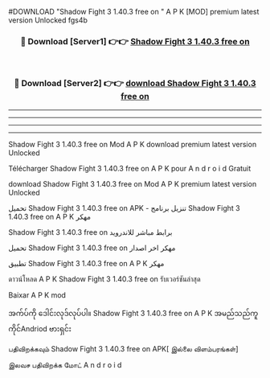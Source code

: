 #DOWNLOAD "Shadow Fight 3 1.40.3 free on   " A P K [MOD] premium latest version Unlocked fgs4b 



<div align="center">

<h3>🔴 Download [Server1] 👉👉 <a href="https://apkdownload12.web.app/?title=Shadow Fight 3 1.40.3 free on   ">Shadow Fight 3 1.40.3 free on    </a></h3><br>

<h3>🔴 Download [Server2] 👉👉 <a href="https://apkdownload12.web.app/?title=Shadow Fight 3 1.40.3 free on   ">download Shadow Fight 3 1.40.3 free on    </a></h3>
</div>


----------------------------------------------------------

----------------------------------------------------------

----------------------------------------------------------

----------------------------------------------------------


Shadow Fight 3 1.40.3 free on    Mod A P K download premium latest version Unlocked

Télécharger  Shadow Fight 3 1.40.3 free on    A P K pour A n d r o i d Gratuit

download Shadow Fight 3 1.40.3 free on    Mod A P K premium latest version Unlocked

تحميل Shadow Fight 3 1.40.3 free on    APK - تنزيل برنامج Shadow Fight 3 1.40.3 free on    A P K مهكر

Shadow Fight 3 1.40.3 free on    برابط مباشر للاندرويد

تحميل Shadow Fight 3 1.40.3 free on    مهكر اخر اصدار

تطبيق Shadow Fight 3 1.40.3 free on    A P K مهكر

ดาวน์โหลด A P K Shadow Fight 3 1.40.3 free on    รับเวอร์ชันล่าสุด

Baixar A P K mod

အက်ပ်ကို ဒေါင်းလုဒ်လုပ်ပါ။ Shadow Fight 3 1.40.3 free on    A P K အမည်သည်ကူကိုင်Andriod ဗားရှင်း

பதிவிறக்கவும் Shadow Fight 3 1.40.3 free on    APK[ இல்லை விளம்பரங்கள்] 
 
இலவச பதிவிறக்க மோட் A n d r o i d



